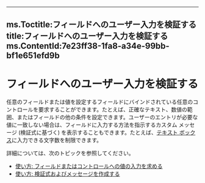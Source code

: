 

---
ms.Toctitle:フィールドへのユーザー入力を検証する
title:フィールドへのユーザー入力を検証する
ms.ContentId:7e23ff38-1fa8-a34e-99bb-bf1e651efd9b
---
# フィールドへのユーザー入力を検証する




任意のフィールドまたは値を設定するフィールドにバインドされている任意のコントロールを要求することができます。たとえば、正確なテキスト、数値の範囲、またはフィールドの他の条件を設定できます。ユーザーのエントリが必要な値に一致しない場合は、フィールドに入力する方法を指示するカスタム メッセージ (検証式に基づく) を表示することもできます。たとえば、[テキスト ボックス](4a0e4a3d-beca-9f94-7e27-469c4bafe250.md)に入力できる文字数を制限できます。



詳細については、次のトピックを参照してください。

- [使い方: フィールドまたはコントロールへの値の入力を求める](1af5eea4-62ec-6784-889f-1527a5e53694.md)
- [使い方: 検証式およびメッセージを作成する](d96d09fa-4bb9-019b-1f3c-4cda7a8ab091.md)



